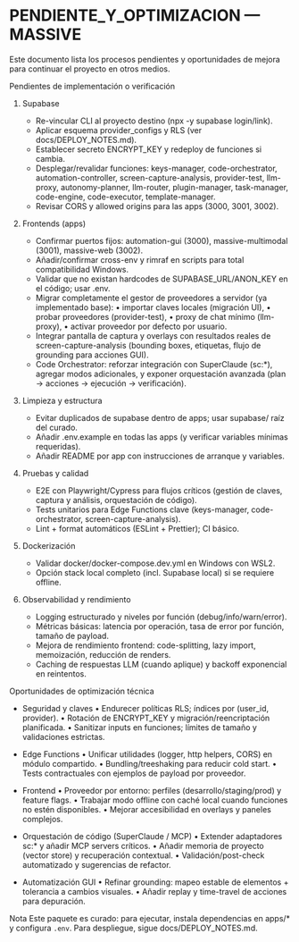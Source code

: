 # PENDIENTE_Y_OPTIMIZACION — MASSIVE

Este documento lista los procesos pendientes y oportunidades de mejora para continuar el proyecto en otros medios.

Pendientes de implementación o verificación
1) Supabase
   - Re-vincular CLI al proyecto destino (npx -y supabase login/link).
   - Aplicar esquema provider_configs y RLS (ver docs/DEPLOY_NOTES.md).
   - Establecer secreto ENCRYPT_KEY y redeploy de funciones si cambia.
   - Desplegar/revalidar funciones: keys-manager, code-orchestrator, automation-controller,
     screen-capture-analysis, provider-test, llm-proxy, autonomy-planner, llm-router,
     plugin-manager, task-manager, code-engine, code-executor, template-manager.
   - Revisar CORS y allowed origins para las apps (3000, 3001, 3002).

2) Frontends (apps)
   - Confirmar puertos fijos: automation-gui (3000), massive-multimodal (3001), massive-web (3002).
   - Añadir/confirmar cross-env y rimraf en scripts para total compatibilidad Windows.
   - Validar que no existan hardcodes de SUPABASE_URL/ANON_KEY en el código; usar .env.
   - Migrar completamente el gestor de proveedores a servidor (ya implementado base):
     • importar claves locales (migración UI),
     • probar proveedores (provider-test),
     • proxy de chat mínimo (llm-proxy),
     • activar proveedor por defecto por usuario.
   - Integrar pantalla de captura y overlays con resultados reales de screen-capture-analysis
     (bounding boxes, etiquetas, flujo de grounding para acciones GUI).
   - Code Orchestrator: reforzar integración con SuperClaude (sc:*), agregar modos adicionales,
     y exponer orquestación avanzada (plan -> acciones -> ejecución -> verificación).

3) Limpieza y estructura
   - Evitar duplicados de supabase dentro de apps; usar supabase/ raíz del curado.
   - Añadir .env.example en todas las apps (y verificar variables mínimas requeridas).
   - Añadir README por app con instrucciones de arranque y variables.

4) Pruebas y calidad
   - E2E con Playwright/Cypress para flujos críticos (gestión de claves, captura y análisis, orquestación de código).
   - Tests unitarios para Edge Functions clave (keys-manager, code-orchestrator, screen-capture-analysis).
   - Lint + format automáticos (ESLint + Prettier); CI básico.

5) Dockerización
   - Validar docker/docker-compose.dev.yml en Windows con WSL2.
   - Opción stack local completo (incl. Supabase local) si se requiere offline.

6) Observabilidad y rendimiento
   - Logging estructurado y niveles por función (debug/info/warn/error).
   - Métricas básicas: latencia por operación, tasa de error por función, tamaño de payload.
   - Mejora de rendimiento frontend: code-splitting, lazy import, memoización, reducción de renders.
   - Caching de respuestas LLM (cuando aplique) y backoff exponencial en reintentos.

Oportunidades de optimización técnica
- Seguridad y claves
  • Endurecer políticas RLS; índices por (user_id, provider).
  • Rotación de ENCRYPT_KEY y migración/reencriptación planificada.
  • Sanitizar inputs en funciones; límites de tamaño y validaciones estrictas.

- Edge Functions
  • Unificar utilidades (logger, http helpers, CORS) en módulo compartido.
  • Bundling/treeshaking para reducir cold start.
  • Tests contractuales con ejemplos de payload por proveedor.

- Frontend
  • Proveedor por entorno: perfiles (desarrollo/staging/prod) y feature flags.
  • Trabajar modo offline con caché local cuando funciones no estén disponibles.
  • Mejorar accesibilidad en overlays y paneles complejos.

- Orquestación de código (SuperClaude / MCP)
  • Extender adaptadores sc:* y añadir MCP servers críticos.
  • Añadir memoria de proyecto (vector store) y recuperación contextual.
  • Validación/post-check automatizado y sugerencias de refactor.

- Automatización GUI
  • Refinar grounding: mapeo estable de elementos + tolerancia a cambios visuales.
  • Añadir replay y time-travel de acciones para depuración.

Nota
Este paquete es curado: para ejecutar, instala dependencias en apps/* y configura `.env`. Para despliegue, sigue docs/DEPLOY_NOTES.md.

